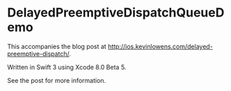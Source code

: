 # DelayedPreemptiveDispatchQueueDemo

This accompanies the blog post at http://ios.kevinlowens.com/delayed-preemptive-dispatch/.

Written in Swift 3 using Xcode 8.0 Beta 5.

See the post for more information.
